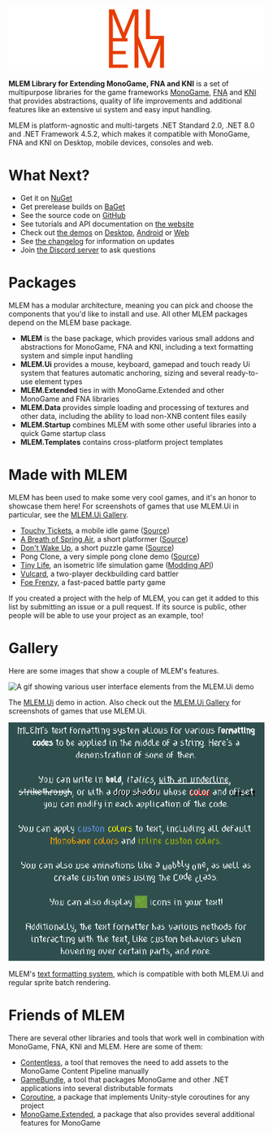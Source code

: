 ![The MLEM logo](https://raw.githubusercontent.com/Ellpeck/MLEM/main/Media/Banner.png)

**MLEM Library for Extending MonoGame, FNA and KNI** is a set of multipurpose libraries for the game frameworks [MonoGame](https://www.monogame.net/), [FNA](https://fna-xna.github.io/) and [KNI](https://github.com/kniEngine/kni) that provides abstractions, quality of life improvements and additional features like an extensive ui system and easy input handling.

MLEM is platform-agnostic and multi-targets .NET Standard 2.0, .NET 8.0 and .NET Framework 4.5.2, which makes it compatible with MonoGame, FNA and KNI on Desktop, mobile devices, consoles and web.

# What Next?
- Get it on [NuGet](https://www.nuget.org/packages?q=ellpeck+mlem)
- Get prerelease builds on [BaGet](https://nuget.ellpeck.de/?q=mlem)
- See the source code on [GitHub](https://github.com/Ellpeck/MLEM)
- See tutorials and API documentation on [the website](https://mlem.ellpeck.de/)
- Check out [the demos](https://github.com/Ellpeck/MLEM/tree/main/Demos) on [Desktop](https://github.com/Ellpeck/MLEM/tree/main/Demos.DesktopGL), [Android](https://github.com/Ellpeck/MLEM/tree/main/Demos.Android) or [Web](https://mlem.ellpeck.de/demo)
- See [the changelog](https://mlem.ellpeck.de/CHANGELOG.html) for information on updates
- Join [the Discord server](https://link.ellpeck.de/discordweb) to ask questions

# Packages
MLEM has a modular architecture, meaning you can pick and choose the components that you'd like to install and use. All other MLEM packages depend on the MLEM base package.

- **MLEM** is the base package, which provides various small addons and abstractions for MonoGame, FNA and KNI, including a text formatting system and simple input handling
- **MLEM.Ui** provides a mouse, keyboard, gamepad and touch ready Ui system that features automatic anchoring, sizing and several ready-to-use element types
- **MLEM.Extended** ties in with MonoGame.Extended and other MonoGame and FNA libraries
- **MLEM.Data** provides simple loading and processing of textures and other data, including the ability to load non-XNB content files easily
- **MLEM.Startup** combines MLEM with some other useful libraries into a quick Game startup class
- **MLEM.Templates** contains cross-platform project templates

# Made with MLEM
MLEM has been used to make some very cool games, and it's an honor to showcase them here! For screenshots of games that use MLEM.Ui in particular, see the [MLEM.Ui Gallery](https://mlem.ellpeck.de/articles/ui_gallery.html).

- [Touchy Tickets](https://ell.lt/touchytickets), a mobile idle game ([Source](https://git.ellpeck.de/Ellpeck/TouchyTickets))
- [A Breath of Spring Air](https://ellpeck.itch.io/a-breath-of-spring-air), a short platformer ([Source](https://git.ellpeck.de/Ellpeck/GreatSpringGameJam))
- [Don't Wake Up](https://ellpeck.itch.io/dont-wake-up), a short puzzle game ([Source](https://github.com/Ellpeck/DontLetGo))
- Pong Clone, a very simple pong clone demo ([Source](https://github.com/luanfagu/pong))
- [Tiny Life](https://tinylifegame.com), an isometric life simulation game ([Modding API](https://github.com/Ellpeck/TinyLifeExampleMod))
- [Vulcard](https://store.steampowered.com/app/3764530/Vulcard/), a two-player deckbuilding card battler
- [Foe Frenzy](https://store.steampowered.com/app/1194170/Foe_Frenzy/), a fast-paced battle party game

If you created a project with the help of MLEM, you can get it added to this list by submitting an issue or a pull request. If its source is public, other people will be able to use your project as an example, too!

# Gallery
Here are some images that show a couple of MLEM's features.

![A gif showing various user interface elements from the MLEM.Ui demo](https://raw.githubusercontent.com/Ellpeck/MLEM/main/Media/Ui.gif)

The [MLEM.Ui](https://mlem.ellpeck.de/articles/ui.html) demo in action. Also check out the [MLEM.Ui Gallery](https://mlem.ellpeck.de/articles/ui_gallery.html) for screenshots of games that use MLEM.Ui.

![An image showing text with various colors and other formatting](https://raw.githubusercontent.com/Ellpeck/MLEM/main/Media/Formatting.png)

MLEM's [text formatting system](https://mlem.ellpeck.de/articles/text_formatting.html), which is compatible with both MLEM.Ui and regular sprite batch rendering.

# Friends of MLEM
There are several other libraries and tools that work well in combination with MonoGame, FNA, KNI and MLEM. Here are some of them:
- [Contentless](https://github.com/Ellpeck/Contentless), a tool that removes the need to add assets to the MonoGame Content Pipeline manually
- [GameBundle](https://github.com/Ellpeck/GameBundle), a tool that packages MonoGame and other .NET applications into several distributable formats
- [Coroutine](https://github.com/Ellpeck/Coroutine), a package that implements Unity-style coroutines for any project
- [MonoGame.Extended](https://github.com/craftworkgames/MonoGame.Extended), a package that also provides several additional features for MonoGame
